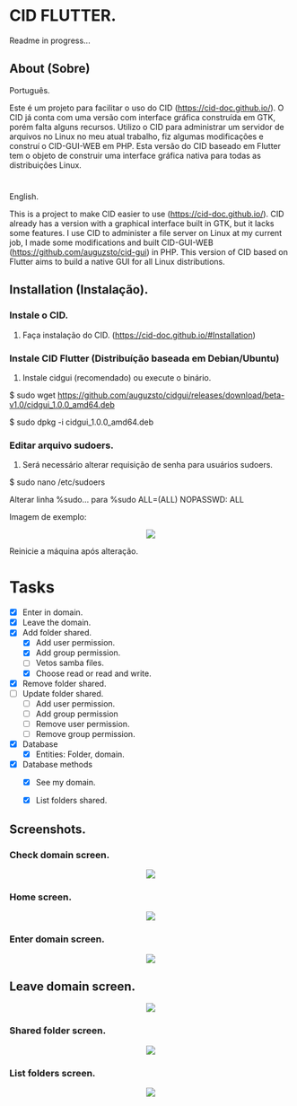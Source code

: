 # CID FLUTTER.

Readme in progress...

## About (Sobre)
Português.

Este é um projeto para facilitar o uso do CID (https://cid-doc.github.io/). O CID já conta com uma versão com interface gráfica construída em GTK, porém falta alguns recursos. Utilizo o CID para administrar um servidor de arquivos no Linux no meu atual trabalho, fiz algumas modificações e construí o CID-GUI-WEB em PHP. Esta versão do CID baseado em Flutter tem o objeto de construir uma interface gráfica nativa para todas as distribuições Linux.

#

English.

This is a project to make CID easier to use (https://cid-doc.github.io/). CID already has a version with a graphical interface built in GTK, but it lacks some features. I use CID to administer a file server on Linux at my current job, I made some modifications and built CID-GUI-WEB (https://github.com/auguzsto/cid-gui) in PHP. This version of CID based on Flutter aims to build a native GUI for all Linux distributions.

## Installation (Instalação).
### Instale o CID.
1. Faça instalação do CID. (https://cid-doc.github.io/#Installation)

### Instale CID Flutter (Distribuíção baseada em Debian/Ubuntu)
1. Instale cidgui (recomendado) ou execute o binário.

$ sudo wget https://github.com/auguzsto/cidgui/releases/download/beta-v1.0/cidgui_1.0.0_amd64.deb

$ sudo dpkg -i cidgui_1.0.0_amd64.deb

### Editar arquivo sudoers.
1. Será necessário alterar requisição de senha para usuários sudoers.

$ sudo nano /etc/sudoers

Alterar linha %sudo... para %sudo ALL=(ALL) NOPASSWD: ALL

Imagem de exemplo:
<div align="center"><img src="https://i.imgur.com/6B7RcMR.png"></div>

Reinicie a máquina após alteração.

# Tasks
- [x] Enter in domain.
- [x] Leave the domain.
- [x] Add folder shared.
     - [x] Add user permission.
     - [x] Add group permission.
     - [ ] Vetos samba files.
     - [x] Choose read or read and write.
- [x] Remove folder shared.
- [ ] Update folder shared.
     - [ ] Add user permission.
     - [ ] Add group permission
     - [ ] Remove user permission.
     - [ ] Remove group permission.
- [x] Database
     - [x] Entities: Folder, domain.
- [x] Database methods
     - [x] See my domain.
     - [x] List folders shared.


## Screenshots.

### Check domain screen.
<div align="center"><img src="https://i.imgur.com/jrVV3Dg.png"></div>

### Home screen.
<div align="center"><img src="https://i.imgur.com/dAOyAVj.png"></div>

### Enter domain screen.
<div align="center"><img src="https://i.imgur.com/s93Lbp2.png"></div>

## Leave domain screen.
<div align="center"><img src="https://i.imgur.com/uzZybtX.png"></div>

### Shared folder screen.
<div align="center"><img src="https://i.imgur.com/YLK1ouw.png"></div>

### List folders screen.
<div align="center"><img src="https://i.imgur.com/bjZNUNG.png"></div>

